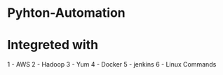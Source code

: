 # Pyhton-Automation
# Integreted with
1 - AWS
2 - Hadoop
3 - Yum
4 - Docker
5 - jenkins
6 - Linux Commands
